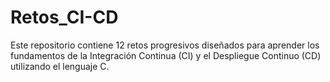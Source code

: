 # Retos_CI-CD
Este repositorio contiene 12 retos progresivos diseñados para aprender los fundamentos de la Integración Continua (CI) y el Despliegue Continuo (CD) utilizando el lenguaje C.
